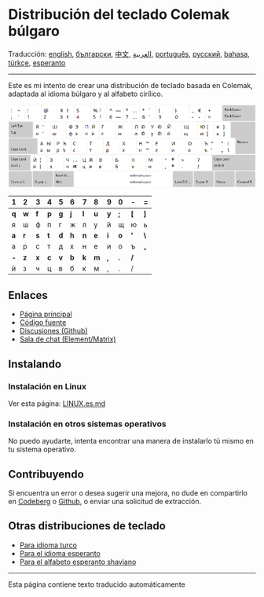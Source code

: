 # Distribución del teclado Colemak búlgaro

Traducción: [english](README.md), [български](README.bg.md), [中文](README.zh-CN.md), [العربية](README.ar.md), [português](README.pt.md), [русский](README.ru.md), [bahasa](README.id.md), [türkçe](README.tr.md), [esperanto](README.eo.md)

---

Este es mi intento de crear una distribución de teclado basada en Colemak, adaptada al idioma búlgaro y al alfabeto cirílico.

![Vista previa del Colemak búlgaro](./media/preview.png)

|  1  |  2  |  3  |  4  |  5  |  6  |  7  |  8  |  9  |  0  |  -   |  =   |
| :-  | :-  | :-  | :-  | :-  | :-  | :-  | :-  | :-  | :-  | :-   | :-   |
|**q**|**w**|**f**|**p**|**g**|**j**|**l**|**u**|**y**|**;**|**\[**|**\]**|
|  я  |  ш  |  ф  |  п  |  г  |  ж  |  л  |  у  |  й  |  щ  |  ю  |  ь   |
|**a**|**r**|**s**|**t**|**d**|**h**|**n**|**e**|**i**|**o**|**'** |**\\**|
|  а  |  р  |  с  |  т  |  д  |  х  |  н  |  е  |  и  |  о  |  ъ  |  „   |
|**-**|**z**|**x**|**c**|**v**|**b**|**k**|**m**|**,**|**.**|**/** |      |
|  ѝ  |  з  |  ч  |  ц  |  в  |  б  |  к  |  м  |  ,  |  .  |  /  |      |

## Enlaces

* [Página principal](https://salif.github.io/colemak-bg/)
* [Código fuente](https://codeberg.org/salif/colemak-bg)
* [Discusiones (Github)](https://github.com/salif/colemak-bg/discussions)
* [Sala de chat (Element/Matrix)](https://matrix.to/#/#salif-colemak:mozilla.org)

## Instalando

### Instalación en Linux

Ver esta página: [LINUX.es.md](./LINUX.es.md)

### Instalación en otros sistemas operativos

No puedo ayudarte, intenta encontrar una manera de instalarlo tú mismo en tu sistema operativo.

## Contribuyendo

Si encuentra un error o desea sugerir una mejora, no dude en compartirlo en [Codeberg] o [Github], o enviar una solicitud de extracción.

[Github]: https://github.com/salif/colemak-bg/discussions
[Codeberg]: https://codeberg.org/salif/colemak-bg/issues

## Otras distribuciones de teclado

* [Para idioma turco](https://salif.github.io/colemak-tr/)
* [Para el idioma esperanto](https://salif.github.io/colemak-eo/)
* [Para el alfabeto esperanto shaviano](https://salif.github.io/shaw-eo/)

---

Esta página contiene texto traducido automáticamente
